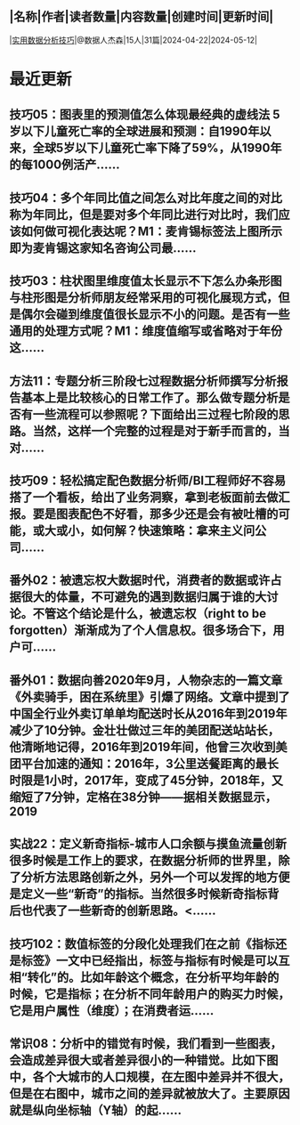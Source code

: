 |名称|作者|读者数量|内容数量|创建时间|更新时间|
---
|[实用数据分析技巧](https://xiaobot.net/p/bi?refer=0b133df9-27dc-423b-8101-639049001c13)|@数据人杰森|15人|31篇|2024-04-22|2024-05-12|

# 最近更新
## 技巧05：图表里的预测值怎么体现最经典的虚线法 5岁以下儿童死亡率的全球进展和预测：自1990年以来，全球5岁以下儿童死亡率下降了59%，从1990年的每1000例活产......
## 技巧04：多个年同比值之间怎么对比年度之间的对比称为年同比，但是要对多个年同比进行对比时，我们应该如何做可视化表达呢？M1：麦肯锡标签法上图所示即为麦肯锡这家知名咨询公司最......
## 技巧03：柱状图里维度值太长显示不下怎么办条形图与柱形图是分析师朋友经常采用的可视化展现方式，但是偶尔会碰到维度值很长显示不小的问题。是否有一些通用的处理方式呢？M1：维度值缩写或省略对于年份这......
## 方法11：专题分析三阶段七过程数据分析师撰写分析报告基本上是比较核心的日常工作了。那么做专题分析是否有一些流程可以参照呢？下面给出三过程七阶段的思路。当然，这样一个完整的过程是对于新手而言的，当对......
## 技巧09：轻松搞定配色数据分析师/BI工程师好不容易搭了一个看板，给出了业务洞察，拿到老板面前去做汇报。要是图表配色不好看，那多少还是会有被吐槽的可能，或大或小，如何解？快速策略：拿来主义问公司......
## 番外02：被遗忘权大数据时代，消费者的数据或许占据很大的体量，不可避免的遇到数据归属于谁的大讨论。不管这个结论是什么，被遗忘权（right to be forgotten）渐渐成为了个人信息权。很多场合下，用户可......
## 番外01：数据向善2020年9月，人物杂志的一篇文章《外卖骑手，困在系统里》引爆了网络。文章中提到了中国全行业外卖订单单均配送时长从2016年到2019年减少了10分钟。金壮壮做过三年的美团配送站站长，他清晰地记得，2016年到2019年间，他曾三次收到美团平台加速的通知：2016年，3公里送餐距离的最长时限是1小时，2017年，变成了45分钟，2018年，又缩短了7分钟，定格在38分钟——据相关数据显示，2019
## 实战22：定义新奇指标-城市人口余额与摸鱼流量创新很多时候是工作上的要求，在数据分析师的世界里，除了分析方法思路创新之外，另外一个可以发挥的地方便是定义一些“新奇”的指标。当然很多时候新奇指标背后也代表了一些新奇的创新思路。<......
## 技巧102：数值标签的分段化处理我们在之前《指标还是标签》一文中已经指出，标签与指标有时候是可以互相“转化”的。比如年龄这个概念，在分析平均年龄的时候，它是指标；在分析不同年龄用户的购买力时候，它是用户属性（维度）；在消费者运......
## 常识08：分析中的错觉有时候，我们看到一些图表，会造成差异很大或者差异很小的一种错觉。比如下图中，各个大城市的人口规模，在左图中差异并不很大，但是在右图中，城市之间的差异就被放大了。主要原因就是纵向坐标轴（Y轴）的起......


